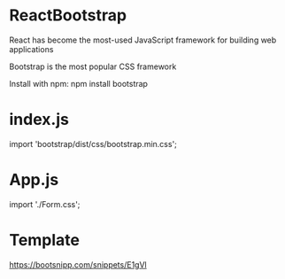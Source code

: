 # ReactBootstrap

React has become the most-used JavaScript framework for building web applications

Bootstrap is the most popular CSS framework

Install with npm: npm install bootstrap

# index.js

import 'bootstrap/dist/css/bootstrap.min.css';

# App.js

import './Form.css';

# Template

https://bootsnipp.com/snippets/E1gVl

